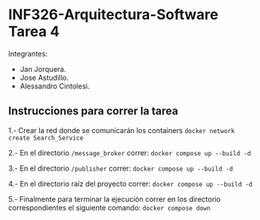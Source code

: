 # INF326-Arquitectura-Software Tarea 4
Integrantes:
- Jan Jorquera.
- Jose Astudillo.
- Alessandro Cintolesi.

## Instrucciones para correr la tarea

1.- Crear la red donde se comunicarán los containers
`docker network create Search_Service`

2.- En el directorio `/message_broker` correr: 
`docker compose up --build -d`

3.- En el directorio `/publisher` correr: 
`docker compose up --build -d`

4.- En el directorio raíz del proyecto correr: 
`docker compose up --build -d`

5.- Finalmente para terminar la ejecución correr en los directorio correspondientes el siguiente comando: 
`docker compose down`